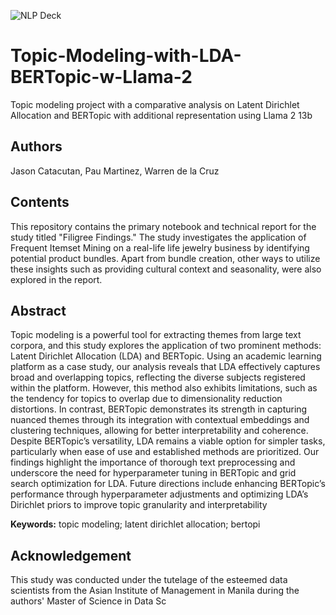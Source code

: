 ![NLP Deck](https://github.com/user-attachments/assets/1ec38e3c-bfd9-4088-9a90-742cd84126cd)

# Topic-Modeling-with-LDA-BERTopic-w-Llama-2
Topic modeling project with a comparative analysis on Latent Dirichlet Allocation and BERTopic with additional representation using Llama 2 13b

## Authors
Jason Catacutan, Pau Martinez, Warren de la Cruz

## Contents

This repository contains the primary notebook and technical report for the study titled "Filigree Findings." The study investigates the application of Frequent Itemset Mining on a real-life life jewelry business by identifying potential product bundles. Apart from bundle creation, other ways to utilize these insights such as providing cultural context and seasonality, were also explored in the report.

## Abstract
Topic modeling is a powerful tool for extracting themes from large text corpora, and this study explores the application of two prominent methods: Latent Dirichlet Allocation (LDA) and BERTopic. Using an academic learning platform as a case study, our analysis reveals that LDA effectively captures broad and overlapping topics, reflecting the diverse subjects registered within the platform. However, this method also exhibits limitations, such as the tendency for topics to overlap due to dimensionality reduction distortions. In contrast, BERTopic demonstrates its strength in capturing nuanced themes through its integration with contextual embeddings and clustering techniques, allowing for better interpretability and coherence. Despite BERTopic’s versatility, LDA remains a viable option for simpler tasks, particularly when ease of use and established methods are prioritized. Our findings highlight the importance of thorough text preprocessing and underscore the need for hyperparameter tuning in BERTopic and grid search optimization for LDA. Future directions include enhancing BERTopic’s performance through hyperparameter adjustments and optimizing LDA’s Dirichlet priors to improve topic granularity and interpretability

**Keywords:** topic modeling; latent dirichlet allocation; bertopi

## Acknowledgement
This study was conducted under the tutelage of the esteemed data scientists from the Asian Institute of Management in Manila during the authors' Master of Science in Data Sc
